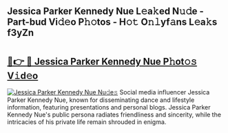 ## Jessica Parker Kennedy Nue L𝚎a𝚔ed N𝚞𝚍e - Part-bud Vi𝚍𝚎o P𝚑𝚘tos - H𝚘𝚝 O𝚗𝚕yf𝚊ns L𝚎a𝚔s f3yZn

# <h2><a href="http://kf5z7lf.oniu.top/?m=Jessica+Parker+Kennedy+Nue">🔗👉 🔴 Jessica Parker Kennedy Nue P𝚑ot𝚘𝚜 V𝚒d𝚎o</a></h2>

[![Jessica Parker Kennedy Nue Nu𝚍e𝚜](https://i.imgur.com/0qMVB7G.gif)](http://kf5z7lf.oniu.top/?m=Jessica+Parker+Kennedy+Nue)
Social media influencer Jessica Parker Kennedy Nue, known for disseminating dance and lifestyle information, featuring presentations and personal blogs. Jessica Parker Kennedy Nue's public persona radiates friendliness and sincerity, while the intricacies of his private life remain shrouded in enigma.  
